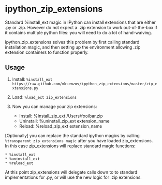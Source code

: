 ipython_zip_extensions
======================
        
Standard %install_ext magic in IPython can install extensions that are either .py or .zip. However do not expect a .zip
extension to work out-of-the-box if it contains multiple python files: you will need to do a lot of hand-waiving.
        
ipython_zip_extensions solves this problem by first calling standard installation magic, and then setting up the
environment allowing .zip extension containers to function properly.

Usage
-----
        
1. Install: `%install_ext https://raw.github.com/mksenzov/ipython_zip_extensions/master/zip_extensions.py`
2. Load: `%load_ext zip_extensions`
3. Now you can manage your zip extensions:

    * Install: %install_zip_ext /Users/foo/bar.zip
    * Uninstall: %uninstall_zip_ext extension_name
    * Reload: %reload_zip_ext extension_name
        
[Optionally] you can replace the standard ipython magics by calling `%transparent_zip_extensions_magic` after you have 
loaded zip_extensions. In this case zip_extensions will replace standard magic functions:
        
    * %install_ext
    * %uninstall_ext
    * %reload_ext
        
At this point zip_extensions will delegate calls down to to standard implementations for .py, or will use the new logic 
for .zip extensions.
    
    
    
        
    
